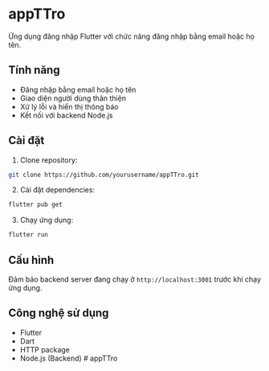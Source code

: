# appTTro

Ứng dụng đăng nhập Flutter với chức năng đăng nhập bằng email hoặc họ tên.

## Tính năng

- Đăng nhập bằng email hoặc họ tên
- Giao diện người dùng thân thiện
- Xử lý lỗi và hiển thị thông báo
- Kết nối với backend Node.js

## Cài đặt

1. Clone repository:
```bash
git clone https://github.com/yourusername/appTTro.git
```

2. Cài đặt dependencies:
```bash
flutter pub get
```

3. Chạy ứng dụng:
```bash
flutter run
```

## Cấu hình

Đảm bảo backend server đang chạy ở `http://localhost:3001` trước khi chạy ứng dụng.

## Công nghệ sử dụng

- Flutter
- Dart
- HTTP package
- Node.js (Backend)
#   a p p T T r o  
 